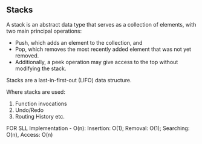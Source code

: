 ## Stacks

A stack is an abstract data type that serves as a collection of elements, with two main principal operations:

- Push, which adds an element to the collection, and
- Pop, which removes the most recently added element that was not yet removed.
- Additionally, a peek operation may give access to the top without modifying the stack.

Stacks are a last-in-first-out (LIFO) data structure.

Where stacks are used:

1. Function invocations
2. Undo/Redo
3. Routing History
   etc.

FOR SLL Implementation -
O(n):
Insertion: O(1); Removal: O(1); Searching: O(n), Access: O(n)
